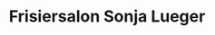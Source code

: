---
title: "Frisiersalon Sonja Lueger"
url: /muerzzuschlag/frisiersalon-sonja-lueger/
shop: Friseur
---